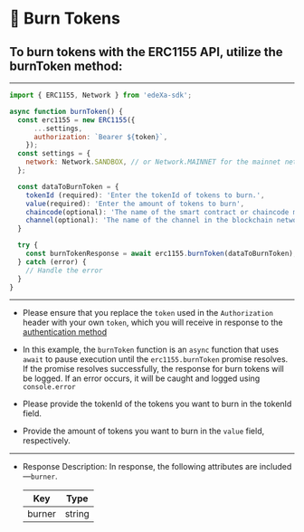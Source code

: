 # 📝 Burn Tokens

## To burn tokens with the ERC1155 API, utilize the burnToken method:

---

```SDK.js
import { ERC1155, Network } from 'edeXa-sdk';

async function burnToken() {
  const erc1155 = new ERC1155({
      ...settings,
      authorization: `Bearer ${token}`,
    });
  const settings = {
    network: Network.SANDBOX, // or Network.MAINNET for the mainnet network
  };

  const dataToBurnToken = {
    tokenId (required): 'Enter the tokenId of tokens to burn.',
    value(required): 'Enter the amount of tokens to burn',
    chaincode(optional): 'The name of the smart contract or chaincode managing the tokens',
    channel(optional): 'The name of the channel in the blockchain network'
  }

  try {
    const burnTokenResponse = await erc1155.burnToken(dataToBurnToken);
  } catch (error) {
    // Handle the error
  }
}

```

---

- Please ensure that you replace the `token` used in the `Authorization` header with your own `token`, which you will receive in response to the [authentication method](./authenticate.md)

- In this example, the `burnToken` function is an `async` function that uses `await` to pause execution until the `erc1155.burnToken` promise resolves. If the promise resolves successfully, the response for burn tokens will be logged. If an error occurs, it will be caught and logged using `console.error`

- Please provide the tokenId of the tokens you want to burn in the tokenId field.
- Provide the amount of tokens you want to burn in the `value` field, respectively.
---

- Response Description: In response, the following attributes are included—`burner`.

  | Key             | Type   |
  | --------------- | ------ |
  | burner          | string |
